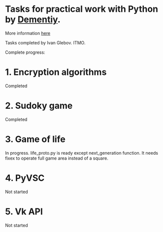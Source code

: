 # Tasks for practical work with Python by [Dementiy](https://github.com/Dementiy).
More information [here](https://github.com/Dementiy)

Tasks completed by Ivan Glebov. ITMO.

Complete progress:

# 1. Encryption algorithms
  Completed

# 2. Sudoky game
  Completed
  
# 3. Game of life
  In progress.
life_proto.py is ready except next_generation function. It needs fixex to operate full game area instead of a square.

# 4. PyVSC
  Not started

# 5. Vk API
  Not started
